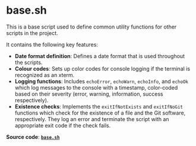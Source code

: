 # base.sh

This is a base script used to define common utility functions for other scripts in the project.

It contains the following key features:

- **Date format definition**: Defines a date format that is used throughout the scripts.
- **Colour codes**: Sets up color codes for console logging if the terminal is recognized as an xterm.
- **Logging functions**: Includes `echoError`, `echoWarn`, `echoInfo`, and `echoOk` which log messages to the console with a timestamp, color-coded based on their severity (error, warning, information, success respectively).
- **Existence checks**: Implements the `exitIfNotExists` and `exitIfNoGit` functions which check for the existence of a file and the Git software, respectively. They log an error and terminate the script with an appropriate exit code if the check fails.

**Source code**: [**`base.sh`**](../../scripts/base.sh)
